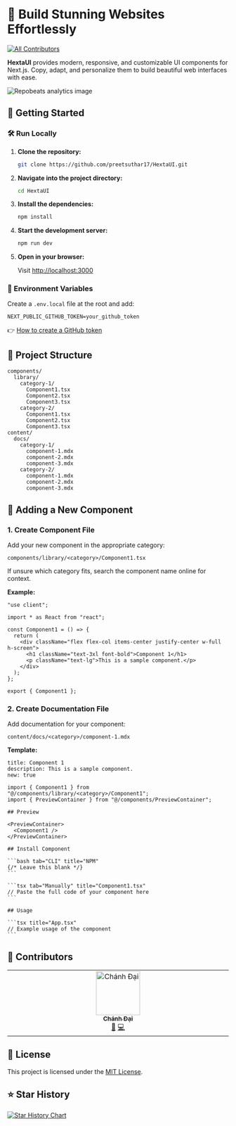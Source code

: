 # 🌟 Build Stunning Websites Effortlessly

[![All Contributors](https://img.shields.io/badge/all_contributors-1-orange.svg?style=flat-square)](#contributors-)

**HextaUI** provides modern, responsive, and customizable UI components for Next.js. Copy, adapt, and personalize them to build beautiful web interfaces with ease.

![Repobeats analytics image](https://repobeats.axiom.co/api/embed/5cd513309dd1bc807edd35a7da0044e27506ed5e.svg)

## 🚀 Getting Started

### 🛠️ Run Locally

1. **Clone the repository:**

   ```bash
   git clone https://github.com/preetsuthar17/HextaUI.git
   ```

2. **Navigate into the project directory:**

   ```bash
   cd HextaUI
   ```

3. **Install the dependencies:**

   ```bash
   npm install
   ```

4. **Start the development server:**

   ```bash
   npm run dev
   ```

5. **Open in your browser:**

   Visit [http://localhost:3000](http://localhost:3000)

### 🔐 Environment Variables

Create a `.env.local` file at the root and add:

```env
NEXT_PUBLIC_GITHUB_TOKEN=your_github_token
```

👉 [How to create a GitHub token](https://docs.github.com/en/authentication/keeping-your-account-and-data-secure/creating-a-personal-access-token)

## 📁 Project Structure

```text
components/
  library/
    category-1/
      Component1.tsx
      Component2.tsx
      Component3.tsx
    category-2/
      Component1.tsx
      Component2.tsx
      Component3.tsx
content/
  docs/
    category-1/
      component-1.mdx
      component-2.mdx
      component-3.mdx
    category-2/
      component-1.mdx
      component-2.mdx
      component-3.mdx
```

## 🧱 Adding a New Component

### 1. Create Component File

Add your new component in the appropriate category:

```text
components/library/<category>/Component1.tsx
```

If unsure which category fits, search the component name online for context.

**Example:**

```tsx
"use client";

import * as React from "react";

const Component1 = () => {
  return (
    <div className="flex flex-col items-center justify-center w-full h-screen">
      <h1 className="text-3xl font-bold">Component 1</h1>
      <p className="text-lg">This is a sample component.</p>
    </div>
  );
};

export { Component1 };
```

### 2. Create Documentation File

Add documentation for your component:

```text
content/docs/<category>/component-1.mdx
```

**Template:**

````mdx
title: Component 1
description: This is a sample component.
new: true

import { Component1 } from "@/components/library/<category>/Component1";
import { PreviewContainer } from "@/components/PreviewContainer";

## Preview

<PreviewContainer>
  <Component1 />
</PreviewContainer>

## Install Component

```bash tab="CLI" title="NPM"
{/* Leave this blank */}
```

```tsx tab="Manually" title="Component1.tsx"
// Paste the full code of your component here
```

## Usage

```tsx title="App.tsx"
// Example usage of the component
```
````

## 👥 Contributors

<!-- ALL-CONTRIBUTORS-LIST:START - Do not remove or modify this section -->
<!-- prettier-ignore-start -->
<!-- markdownlint-disable -->
<table>
  <tbody>
    <tr>
        <td align="center" valign="top" width="14.28%"><a href="http://chanhdai.com"><img src="https://avatars.githubusercontent.com/u/10192821?v=4?s=100" width="100px;" alt="Chánh Đại"/><br /><sub><b>Chánh Đại</b></sub></a><br /><a href="https://github.com/preetsuthar17/HextaUI/issues?q=author%3Ancdai" title="Bug reports">🐛</a> <a href="https://github.com/preetsuthar17/HextaUI/commits?author=ncdai" title="Code">💻</a></td>
    </tr>
  </tbody>
</table>

<!-- markdownlint-restore -->
<!-- prettier-ignore-end -->

<!-- ALL-CONTRIBUTORS-LIST:END -->
<!-- prettier-ignore-start -->
<!-- markdownlint-disable -->

<!-- markdownlint-restore -->
<!-- prettier-ignore-end -->

<!-- ALL-CONTRIBUTORS-LIST:END -->

## 📜 License

This project is licensed under the [MIT License](https://github.com/preetsuthar17/HextaUI/blob/master/LICENSE).

## ⭐ Star History

[![Star History Chart](https://api.star-history.com/svg?repos=preetsuthar17/HextaUI&type=Date)](https://star-history.com/#preetsuthar17/HextaUI&Date)
